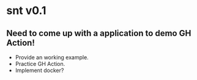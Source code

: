 # snt v0.1  

## Need to come up with a application to demo GH Action!
- Provide an working example.
- Practice GH Action.
- Implement docker?